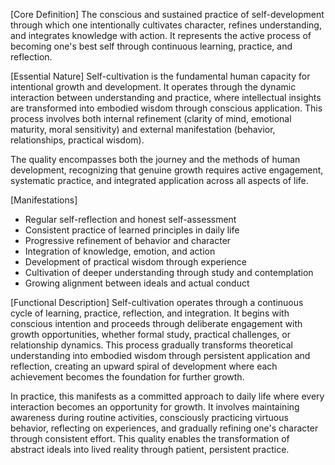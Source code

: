 [Core Definition]
The conscious and sustained practice of self-development through which one intentionally cultivates character, refines understanding, and integrates knowledge with action. It represents the active process of becoming one's best self through continuous learning, practice, and reflection.

[Essential Nature]
Self-cultivation is the fundamental human capacity for intentional growth and development. It operates through the dynamic interaction between understanding and practice, where intellectual insights are transformed into embodied wisdom through conscious application. This process involves both internal refinement (clarity of mind, emotional maturity, moral sensitivity) and external manifestation (behavior, relationships, practical wisdom).

The quality encompasses both the journey and the methods of human development, recognizing that genuine growth requires active engagement, systematic practice, and integrated application across all aspects of life.

[Manifestations]
- Regular self-reflection and honest self-assessment
- Consistent practice of learned principles in daily life
- Progressive refinement of behavior and character
- Integration of knowledge, emotion, and action
- Development of practical wisdom through experience
- Cultivation of deeper understanding through study and contemplation
- Growing alignment between ideals and actual conduct

[Functional Description]
Self-cultivation operates through a continuous cycle of learning, practice, reflection, and integration. It begins with conscious intention and proceeds through deliberate engagement with growth opportunities, whether formal study, practical challenges, or relationship dynamics. This process gradually transforms theoretical understanding into embodied wisdom through persistent application and reflection, creating an upward spiral of development where each achievement becomes the foundation for further growth.

In practice, this manifests as a committed approach to daily life where every interaction becomes an opportunity for growth. It involves maintaining awareness during routine activities, consciously practicing virtuous behavior, reflecting on experiences, and gradually refining one's character through consistent effort. This quality enables the transformation of abstract ideals into lived reality through patient, persistent practice.